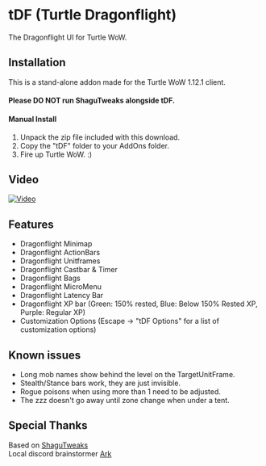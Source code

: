 # tDF (Turtle Dragonflight)
The Dragonflight UI for Turtle WoW.

## Installation
This is a stand-alone addon made for the Turtle WoW 1.12.1 client. 
#### Please DO NOT run ShaguTweaks alongside tDF.    

#### Manual Install
1. Unpack the zip file included with this download.
2. Copy the "tDF" folder to your AddOns folder.
3. Fire up Turtle WoW. :)
   
## Video
[![Video](https://img.youtube.com/vi/TkdsL8XhiHE/maxresdefault.jpg)](https://www.youtube.com/watch?v=TkdsL8XhiHE&t=1145s)

## Features
- Dragonflight Minimap
- Dragonflight ActionBars
- Dragonflight Unitframes
- Dragonflight Castbar & Timer
- Dragonflight Bags
- Dragonflight MicroMenu
- Dragonflight Latency Bar
- Dragonflight XP bar (Green: 150% rested, Blue: Below 150% Rested XP, Purple: Regular XP)
- Customization Options (Escape -> "tDF Options" for a list of customization options)

## Known issues
- Long mob names show behind the level on the TargetUnitFrame.
- Stealth/Stance bars work, they are just invisible.
- Rogue poisons when using more than 1 need to be adjusted.
- The zzz doesn't go away until zone change when under a tent.

## Special Thanks
Based on [ShaguTweaks](https://shagu.org/ShaguTweaks/)    
Local discord brainstormer [Ark](https://github.com/CrimsonHollow/tDF-more-mods)
